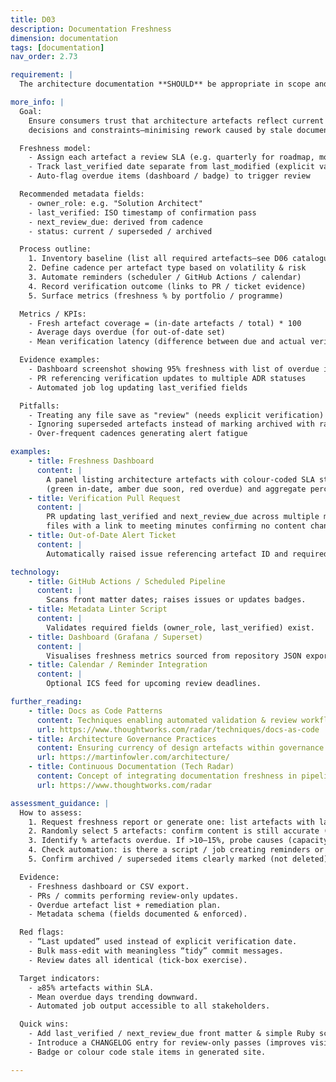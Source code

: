 ```yaml
---
title: D03
description: Documentation Freshness
dimension: documentation
tags: [documentation]
nav_order: 2.73

requirement: |
  The architecture documentation **SHOULD** be appropriate in scope and quality for the solution covering (but not exclusively): Architecture Vision Architecture Roadmap Layer Diagrams Capability Model and Solution Mapping Non functional requirements Conceptual Architecture Logical Architecture Physical (including network, infrastructure etc.) Solution Architecture Overview (SDO) Key Architecture Decisions (KADs) Data Models Data Flows API Specifications Volume and Performance Models Architecture Decision Records Assumption, Risks, Issues and Dependencies Cyber Assessment Framework compliance

more_info: |
  Goal:
    Ensure consumers trust that architecture artefacts reflect current intent,
    decisions and constraints—minimising rework caused by stale documentation.

  Freshness model:
    - Assign each artefact a review SLA (e.g. quarterly for roadmap, monthly for risk register)
    - Track last_verified date separate from last_modified (explicit validation)
    - Auto-flag overdue items (dashboard / badge) to trigger review

  Recommended metadata fields:
    - owner_role: e.g. "Solution Architect"
    - last_verified: ISO timestamp of confirmation pass
    - next_review_due: derived from cadence
    - status: current / superseded / archived

  Process outline:
    1. Inventory baseline (list all required artefacts—see D06 catalogue)
    2. Define cadence per artefact type based on volatility & risk
    3. Automate reminders (scheduler / GitHub Actions / calendar)
    4. Record verification outcome (links to PR / ticket evidence)
    5. Surface metrics (freshness % by portfolio / programme)

  Metrics / KPIs:
    - Fresh artefact coverage = (in-date artefacts / total) * 100
    - Average days overdue (for out-of-date set)
    - Mean verification latency (difference between due and actual verify date)

  Evidence examples:
    - Dashboard screenshot showing 95% freshness with list of overdue items
    - PR referencing verification updates to multiple ADR statuses
    - Automated job log updating last_verified fields

  Pitfalls:
    - Treating any file save as "review" (needs explicit verification)
    - Ignoring superseded artefacts instead of marking archived with rationale
    - Over-frequent cadences generating alert fatigue

examples: 
    - title: Freshness Dashboard
      content: |
        A panel listing architecture artefacts with colour-coded SLA status
        (green in-date, amber due soon, red overdue) and aggregate percentage.
    - title: Verification Pull Request
      content: |
        PR updating last_verified and next_review_due across multiple markdown
        files with a link to meeting minutes confirming no content change.
    - title: Out-of-Date Alert Ticket
      content: |
        Automatically raised issue referencing artefact ID and required action.

technology:
    - title: GitHub Actions / Scheduled Pipeline
      content: |
        Scans front matter dates; raises issues or updates badges.
    - title: Metadata Linter Script
      content: |
        Validates required fields (owner_role, last_verified) exist.
    - title: Dashboard (Grafana / Superset)
      content: |
        Visualises freshness metrics sourced from repository JSON export.
    - title: Calendar / Reminder Integration
      content: |
        Optional ICS feed for upcoming review deadlines.

further_reading:
    - title: Docs as Code Patterns
      content: Techniques enabling automated validation & review workflows.
      url: https://www.thoughtworks.com/radar/techniques/docs-as-code
    - title: Architecture Governance Practices
      content: Ensuring currency of design artefacts within governance cycles.
      url: https://martinfowler.com/architecture/
    - title: Continuous Documentation (Tech Radar)
      content: Concept of integrating documentation freshness in pipelines.
      url: https://www.thoughtworks.com/radar

assessment_guidance: |
  How to assess:
    1. Request freshness report or generate one: list artefacts with last_verified and next_review_due.
    2. Randomly select 5 artefacts: confirm content is still accurate (spot outdated diagrams, retired components, stale decisions).
    3. Identify % artefacts overdue. If >10–15%, probe causes (capacity, ownership, process gaps).
    4. Check automation: is there a script / job creating reminders or status badges? If manual spreadsheet → risk.
    5. Confirm archived / superseded items clearly marked (not deleted) to preserve rationale history.

  Evidence:
    - Freshness dashboard or CSV export.
    - PRs / commits performing review-only updates.
    - Overdue artefact list + remediation plan.
    - Metadata schema (fields documented & enforced).

  Red flags:
    - “Last updated” used instead of explicit verification date.
    - Bulk mass‑edit with meaningless “tidy” commit messages.
    - Review dates all identical (tick‑box exercise).

  Target indicators:
    - ≥85% artefacts within SLA.
    - Mean overdue days trending downward.
    - Automated job output accessible to all stakeholders.

  Quick wins:
    - Add last_verified / next_review_due front matter & simple Ruby script to flag overdue.
    - Introduce a CHANGELOG entry for review-only passes (improves visibility).
    - Badge or colour code stale items in generated site.

---
```

